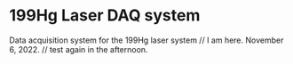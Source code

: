 # 199Hg Laser DAQ system

Data acquisition system for the 199Hg laser system
// I am here. November 6, 2022.
// test again in the afternoon.
